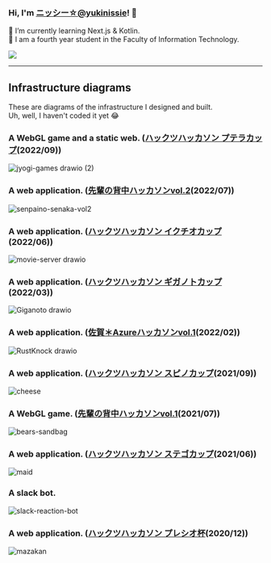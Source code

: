 ### Hi, I'm [ニッシー☆@yukinissie](https://twitter.com/yukinissie)! 👋

🌱 I’m currently learning Next.js & Kotlin.<br>
🏫 I am a fourth year student in the Faculty of Information Technology.

<a href="https://github.com/anuraghazra/github-readme-stats" style="display:block">
  <img src="https://github-readme-stats.vercel.app/api?username=yukinissie&count_private=true&show_icons=true&theme=chartreuse-dark" />
</a>
<!--
<a href="https://github.com/anuraghazra/github-readme-stats" style="display:block">
  <img align="left" src="https://github-readme-stats.vercel.app/api/top-langs/?username=yukinissie&theme=chartreuse-dark&langs_count=4&hide=php" />
</a>
-->

<hr>

## Infrastructure diagrams

These are diagrams of the infrastructure I designed and built.<br>
Uh, well, I haven't coded it yet 😂

### A WebGL game and a static web. ([ハックツハッカソン プテラカップ](https://hackz-community.doorkeeper.jp/events/139666)(2022/09))
![jyogi-games drawio (2)](https://user-images.githubusercontent.com/38881185/192003799-06f9ba1d-a20a-48c7-b0f8-e6625bb1dc88.png)

### A web application. ([先輩の背中ハッカソンvol.2](https://hackz-community.doorkeeper.jp/events/138442)(2022/07))
![senpaino-senaka-vol2](https://user-images.githubusercontent.com/38881185/192004699-1a9a4810-8a2f-48e5-8e4c-d7866df41c3c.png)

### A web application. ([ハックツハッカソン イクチオカップ](https://cup.hackz.team/ichthyo/)(2022/06))
![movie-server drawio](https://user-images.githubusercontent.com/38881185/192002846-0ce654d2-2efb-4659-b421-1879b82fd393.png)

### A web application. ([ハックツハッカソン ギガノトカップ](https://cup.hackz.team/giganoto/)(2022/03))
![Giganoto drawio](https://user-images.githubusercontent.com/38881185/191999188-7949fc7c-c943-44e6-9b0d-27db90e827a8.png)

### A web application. ([佐賀＊Azureハッカソンvol.1](https://hackz.team/news/2NI9kKjmcoVfALGaw2luVR)(2022/02))
![RustKnock drawio](https://user-images.githubusercontent.com/38881185/192002120-0d074277-69f7-4341-83ae-df2528379b63.png)

### A web application. ([ハックツハッカソン スピノカップ](https://cup.hackz.team/spino/)(2021/09))
![cheese](https://user-images.githubusercontent.com/38881185/137230199-98ddb642-27a0-4423-851b-14c56710a49b.png)

### A WebGL game. ([先輩の背中ハッカソンvol.1](https://hackz.connpass.com/event/217791/)(2021/07))
![bears-sandbag](https://user-images.githubusercontent.com/38881185/137230240-ba24c81c-2f17-4509-a230-6c5c0fd9a3ec.png)

### A web application. ([ハックツハッカソン ステゴカップ](https://cup.hackz.team/stego/)(2021/06))
![maid](https://user-images.githubusercontent.com/38881185/137230243-ad319f1b-9728-4347-8fb9-651c23bd2801.png)

### A slack bot.
![slack-reaction-bot](https://user-images.githubusercontent.com/38881185/137230248-223335fc-4087-48af-94ff-9436aefb0f4a.png)

### A web application. ([ハックツハッカソン プレシオ杯](https://plesio.hackz.team/)(2020/12))
![mazakan](https://user-images.githubusercontent.com/38881185/137230252-1ea6d34e-fe22-4034-b517-ae9a7bd53bcc.png)
